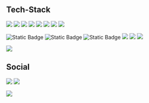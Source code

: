 ## Tech-Stack

![](https://img.shields.io/badge/Kali%20Linux-black?style=for-the-badge&logo=kali%20linux&logoColor=white&logoSize=auto) ![](https://img.shields.io/badge/metasploit-black?style=for-the-badge&logo=metasploit&logoColor=white&logoSize=auto) ![](https://img.shields.io/badge/delphi-darkblue?style=for-the-badge&logo=delphi&logoColor=white&logoSize=auto) ![](https://img.shields.io/badge/python-darkblue?style=for-the-badge&logo=python&logoColor=white&logoSize=auto) ![](https://img.shields.io/badge/PHP-darkblue?style=for-the-badge&logo=php&logoColor=white&logoSize=auto) ![](https://img.shields.io/badge/HTML-darkblue?style=for-the-badge&logo=html5&logoColor=white&logoSize=auto) ![](https://img.shields.io/badge/Debian-darkred?style=for-the-badge&logo=debian&logoColor=white&logoSize=auto) ![](https://img.shields.io/badge/Github-darkred?style=for-the-badge&logo=github&logoColor=white&logoSize=auto)

![Static Badge](https://img.shields.io/badge/MariaDB-lightgreen?style=for-the-badge&logo=mariadb&logoColor=black&logoSize=auto)
 ![Static Badge](https://img.shields.io/badge/MySQL-lightgreen?style=for-the-badge&logo=mysql&logoColor=black&logoSize=auto)
 ![Static Badge](https://img.shields.io/badge/SQLite-lightgreen?style=for-the-badge&logo=sqlite&logoColor=black&logoSize=auto)
 ![](https://img.shields.io/badge/n8n-darkorange?style=for-the-badge&logo=n8n&logoColor=white&logoSize=auto) ![](https://img.shields.io/badge/nextcloud-darkorange?style=for-the-badge&logo=nextcloud&logoColor=white&logoSize=auto) ![](https://img.shields.io/badge/Obsidian-darkorange?style=for-the-badge&logo=obsidian&logoColor=white&logoSize=auto)

![](https://github-readme-stats.vercel.app/api/top-langs/?username=psycore8&hide_border=false&include_all_commits=true&count_private=false&layout=compact)

## Social

[![](https://img.shields.io/badge/Bluesky-lightblue?style=for-the-badge&logo=Bluesky&logoColor=black&logoSize=auto)](https://bsky.app/profile/psycore8.bsky.social) [![](https://img.shields.io/badge/GitHub-lightblue?style=for-the-badge&logo=github&logoColor=black&logoSize=auto)](https://www.github.com/psycore8)

[![](https://visitcount.itsvg.in/api?id=psycore8&label=Profile%20Views&color=6&icon=6&pretty=true)](https://visitcount.itsvg.in)
